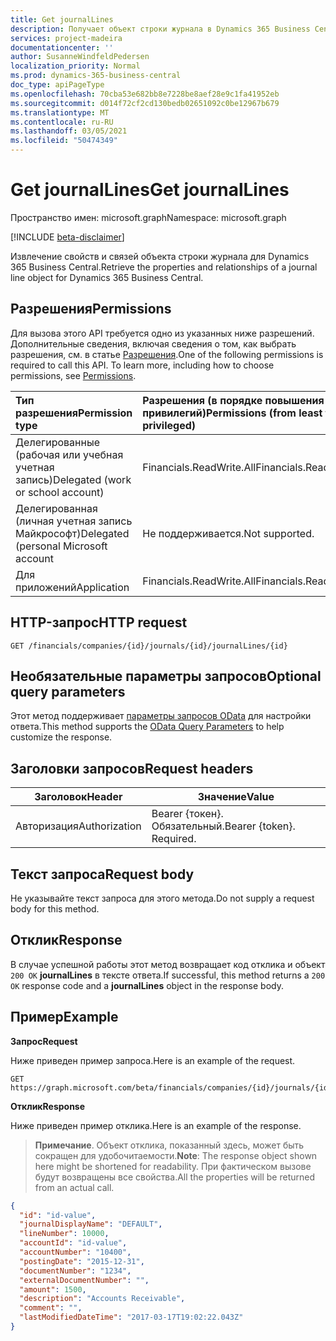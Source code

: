 ```yaml
---
title: Get journalLines
description: Получает объект строки журнала в Dynamics 365 Business Central.
services: project-madeira
documentationcenter: ''
author: SusanneWindfeldPedersen
localization_priority: Normal
ms.prod: dynamics-365-business-central
doc_type: apiPageType
ms.openlocfilehash: 70cba53e682bb8e7228be8aef28e9c1fa41952eb
ms.sourcegitcommit: d014f72cf2cd130bedb02651092c0be12967b679
ms.translationtype: MT
ms.contentlocale: ru-RU
ms.lasthandoff: 03/05/2021
ms.locfileid: "50474349"
---
```

# <a name="get-journallines"></a><span data-ttu-id="32be4-103">Get journalLines</span><span class="sxs-lookup"><span data-stu-id="32be4-103">Get journalLines</span></span>

<span data-ttu-id="32be4-104">Пространство имен: microsoft.graph</span><span class="sxs-lookup"><span data-stu-id="32be4-104">Namespace: microsoft.graph</span></span>

[!INCLUDE [beta-disclaimer](../../includes/beta-disclaimer.md)]

<span data-ttu-id="32be4-105">Извлечение свойств и связей объекта строки журнала для Dynamics 365 Business Central.</span><span class="sxs-lookup"><span data-stu-id="32be4-105">Retrieve the properties and relationships of a journal line object for Dynamics 365 Business Central.</span></span>

## <a name="permissions"></a><span data-ttu-id="32be4-106">Разрешения</span><span class="sxs-lookup"><span data-stu-id="32be4-106">Permissions</span></span>
<span data-ttu-id="32be4-p101">Для вызова этого API требуется одно из указанных ниже разрешений. Дополнительные сведения, включая сведения о том, как выбрать разрешения, см. в статье [Разрешения](/graph/permissions-reference).</span><span class="sxs-lookup"><span data-stu-id="32be4-p101">One of the following permissions is required to call this API. To learn more, including how to choose permissions, see [Permissions](/graph/permissions-reference).</span></span>

|<span data-ttu-id="32be4-109">Тип разрешения</span><span class="sxs-lookup"><span data-stu-id="32be4-109">Permission type</span></span> |<span data-ttu-id="32be4-110">Разрешения (в порядке повышения привилегий)</span><span class="sxs-lookup"><span data-stu-id="32be4-110">Permissions (from least to most privileged)</span></span>|
|:---------------|:------------------------------------------|
|<span data-ttu-id="32be4-111">Делегированные (рабочая или учебная учетная запись)</span><span class="sxs-lookup"><span data-stu-id="32be4-111">Delegated (work or school account)</span></span>|<span data-ttu-id="32be4-112">Financials.ReadWrite.All</span><span class="sxs-lookup"><span data-stu-id="32be4-112">Financials.ReadWrite.All</span></span> |
|<span data-ttu-id="32be4-113">Делегированная (личная учетная запись Майкрософт)</span><span class="sxs-lookup"><span data-stu-id="32be4-113">Delegated (personal Microsoft account</span></span>|<span data-ttu-id="32be4-114">Не поддерживается.</span><span class="sxs-lookup"><span data-stu-id="32be4-114">Not supported.</span></span>|
|<span data-ttu-id="32be4-115">Для приложений</span><span class="sxs-lookup"><span data-stu-id="32be4-115">Application</span></span>|<span data-ttu-id="32be4-116">Financials.ReadWrite.All</span><span class="sxs-lookup"><span data-stu-id="32be4-116">Financials.ReadWrite.All</span></span>|

## <a name="http-request"></a><span data-ttu-id="32be4-117">HTTP-запрос</span><span class="sxs-lookup"><span data-stu-id="32be4-117">HTTP request</span></span>

```
GET /financials/companies/{id}/journals/{id}/journalLines/{id}
```

## <a name="optional-query-parameters"></a><span data-ttu-id="32be4-118">Необязательные параметры запросов</span><span class="sxs-lookup"><span data-stu-id="32be4-118">Optional query parameters</span></span>
<span data-ttu-id="32be4-119">Этот метод поддерживает [параметры запросов OData](/graph/query-parameters) для настройки ответа.</span><span class="sxs-lookup"><span data-stu-id="32be4-119">This method supports the [OData Query Parameters](/graph/query-parameters) to help customize the response.</span></span>

## <a name="request-headers"></a><span data-ttu-id="32be4-120">Заголовки запросов</span><span class="sxs-lookup"><span data-stu-id="32be4-120">Request headers</span></span>
|<span data-ttu-id="32be4-121">Заголовок</span><span class="sxs-lookup"><span data-stu-id="32be4-121">Header</span></span>       |<span data-ttu-id="32be4-122">Значение</span><span class="sxs-lookup"><span data-stu-id="32be4-122">Value</span></span>                     |
|-------------|--------------------------|
|<span data-ttu-id="32be4-123">Авторизация</span><span class="sxs-lookup"><span data-stu-id="32be4-123">Authorization</span></span>|<span data-ttu-id="32be4-p102">Bearer {токен}. Обязательный.</span><span class="sxs-lookup"><span data-stu-id="32be4-p102">Bearer {token}. Required.</span></span> |

## <a name="request-body"></a><span data-ttu-id="32be4-126">Текст запроса</span><span class="sxs-lookup"><span data-stu-id="32be4-126">Request body</span></span>
<span data-ttu-id="32be4-127">Не указывайте текст запроса для этого метода.</span><span class="sxs-lookup"><span data-stu-id="32be4-127">Do not supply a request body for this method.</span></span>

## <a name="response"></a><span data-ttu-id="32be4-128">Отклик</span><span class="sxs-lookup"><span data-stu-id="32be4-128">Response</span></span>
<span data-ttu-id="32be4-129">В случае успешной работы этот метод возвращает код отклика и объект `200 OK` **journalLines** в тексте ответа.</span><span class="sxs-lookup"><span data-stu-id="32be4-129">If successful, this method returns a `200 OK` response code and a **journalLines** object in the response body.</span></span>

## <a name="example"></a><span data-ttu-id="32be4-130">Пример</span><span class="sxs-lookup"><span data-stu-id="32be4-130">Example</span></span>

<span data-ttu-id="32be4-131">**Запрос**</span><span class="sxs-lookup"><span data-stu-id="32be4-131">**Request**</span></span>

<span data-ttu-id="32be4-132">Ниже приведен пример запроса.</span><span class="sxs-lookup"><span data-stu-id="32be4-132">Here is an example of the request.</span></span>
```http
GET https://graph.microsoft.com/beta/financials/companies/{id}/journals/{id}/journalLines/{id}
```

<span data-ttu-id="32be4-133">**Отклик**</span><span class="sxs-lookup"><span data-stu-id="32be4-133">**Response**</span></span>

<span data-ttu-id="32be4-134">Ниже приведен пример отклика.</span><span class="sxs-lookup"><span data-stu-id="32be4-134">Here is an example of the response.</span></span> 

> <span data-ttu-id="32be4-135">**Примечание**. Объект отклика, показанный здесь, может быть сокращен для удобочитаемости.</span><span class="sxs-lookup"><span data-stu-id="32be4-135">**Note**: The response object shown here might be shortened for readability.</span></span> <span data-ttu-id="32be4-136">При фактическом вызове будут возвращены все свойства.</span><span class="sxs-lookup"><span data-stu-id="32be4-136">All the properties will be returned from an actual call.</span></span>

```json
{
  "id": "id-value",
  "journalDisplayName": "DEFAULT",
  "lineNumber": 10000,
  "accountId": "id-value",
  "accountNumber": "10400",
  "postingDate": "2015-12-31",
  "documentNumber": "1234",
  "externalDocumentNumber": "",
  "amount": 1500,
  "description": "Accounts Receivable",
  "comment": "",
  "lastModifiedDateTime": "2017-03-17T19:02:22.043Z"
}
```



